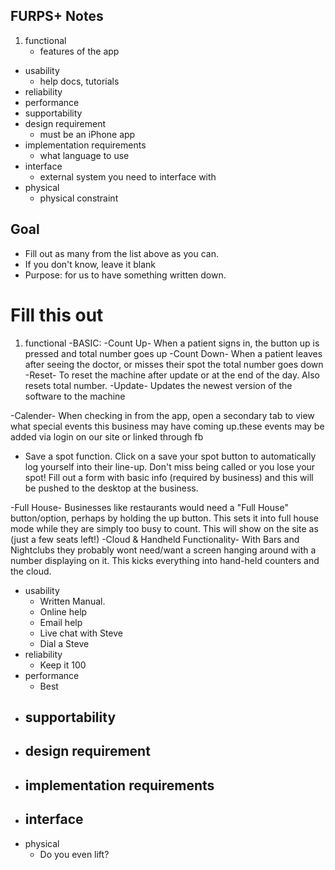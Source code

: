 ## FURPS+ Notes
1. functional
	- features of the app
- usability
	- help docs, tutorials
- reliability
- performance
- supportability
- design requirement
	- must be an iPhone app
- implementation requirements
	- what language to use
- interface
	- external system you need to interface with
- physical
	- physical constraint

## Goal
- Fill out as many from the list above as you can.
- If you don't know, leave it blank
- Purpose: for us to have something written down.

# Fill this out
1. functional
  -BASIC: 
  -Count Up- When a patient signs in, the button up is pressed and total number goes up
  -Count Down- When a patient leaves after seeing the doctor, or misses their spot the total number goes down
  -Reset- To reset the machine after update or at the end of the day. Also resets total number.
  -Update- Updates the newest version of the software to the machine

  -Calender- When checking in from the app, open a secondary tab to view what special events this business may have coming up.these events may be added via login on our site or linked through fb

  - Save a spot function. Click on a save your spot button to automatically log yourself into their line-up. Don't miss being called or you lose your spot! Fill out a form with basic info (required by business) and this will be pushed to the desktop at the business.
  
  -Full House- Businesses like restaurants would need a "Full House" button/option, perhaps by holding the up button. This sets it into full house mode while they are simply too busy to count. This will show on the site as (just a few seats left!)
  -Cloud & Handheld Functionality- With Bars and Nightclubs they probably wont need/want a screen hanging around with a number displaying on it. This kicks everything into hand-held counters and the cloud.

- usability
  - Written Manual. 
  - Online help 
  - Email help 
  - Live chat with Steve 
  - Dial a Steve 
- reliability
  - Keep it 100
- performance
  - Best
- supportability
  - 
- design requirement
  - 
- implementation requirements
     - 
- interface
     - 
- physical
     - Do you even lift?



